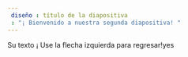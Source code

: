 ```yaml
---
 diseño : título de la diapositiva
 : "¡ Bienvenido a nuestra segunda diapositiva! "
---
```

Su texto ¡ 
Use la flecha izquierda para regresar!yes
